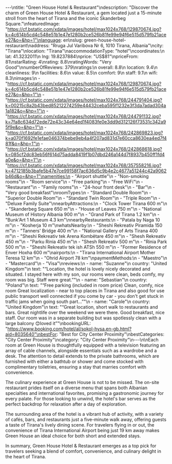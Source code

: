 ---\ntitle: "Green House Hotel & Restaurant"\ndescription: "Discover the charm of Green House Hotel & Restaurant, a gem located just a 15-minute stroll from the heart of Tirana and the iconic Skanderbeg Square."\nfeaturedImage: "https://cf.bstatic.com/xdata/images/hotel/max1024x768/129870674.jpg?k=4c614b5cd4c548e51b1e47e1280b2ce526b81fe99e94f6e515d579fb21acee27&o=&hp=1"\nlanguage: en\nslug: green-house-hotel-restaurant\naddress: "Rruga Jul Varibova Nr 6, 1010 Tirana, Albania"\ncity: "Tirana"\nlocation: "Tirana"\naccommodationType: "hotel"\ncoordinates:\n  lat: 41.3232011\n  lng: 19.8237884\nprice: "US$81"\npriceFrom: 81\nstarRating: 4\nrating: 8.8\nratingWords: "Very Good"\nnumberOfReviews: 379\nratings:\n  overall: 8.8\n  location: 9.4\n  cleanliness: 9\n  facilities: 8.6\n  value: 8.5\n  comfort: 9\n  staff: 9.1\n  wifi: 8.3\nimages:\n  - "https://cf.bstatic.com/xdata/images/hotel/max1024x768/129870674.jpg?k=4c614b5cd4c548e51b1e47e1280b2ce526b81fe99e94f6e515d579fb21acee27&o=&hp=1"\n  - "https://cf.bstatic.com/xdata/images/hotel/max1024x768/244791404.jpg?k=00215c8a2b43bed85212274259e44432ceba595f1232e3f3da7adad304a1a182&o=&hp=1"\n  - "https://cf.bstatic.com/xdata/images/hotel/max1024x768/244791132.jpg?k=7fa8c634d72ede72e43c34e64ed1f4083fe0e3dd9d312126f73531c342a95f9e&o=&hp=1"\n  - "https://cf.bstatic.com/xdata/images/hotel/max1024x768/242869823.jpg?k=a070f1692fe1efae046374bebe9eb4a4f207ad831d7e60cca8630ea4ed7f481f&o=&hp=1"\n  - "https://cf.bstatic.com/xdata/images/hotel/max1024x768/242868618.jpg?k=085cf2dc83eb56f614d75adda8419f1b07dbd246a144d7f8937b450ff1fd4a0e&o=&hp=1"\n  - "https://cf.bstatic.com/xdata/images/hotel/max1024x768/357558216.jpg?k=4712185b3bafe5b47e7ce99158f7ac636d5c9b4e2c4677a51244c42a9062b46d&o=&hp=1"\namenities:\n  - "Airport shuttle"\n  - "Non-smoking rooms"\n  - "Room service"\n  - "Free parking"\n  - "Free WiFi"\n  - "Restaurant"\n  - "Family rooms"\n  - "24-hour front desk"\n  - "Bar"\n  - "Very good breakfast"\nroomTypes:\n  - "Standard Double Room"\n  - "Superior Double Room"\n  - "Standard Twin Room"\n  - "Triple Room"\n  - "Deluxe Family Suite"\nnearbyAttractions:\n  - "Clock Tower Tirana 600 m"\n  - "Skanderbeg Square 650 m"\n  - "House of Leaves 750 m"\n  - "National Museum of History Albania 900 m"\n  - "Grand Park of Tirana 1.2 km"\n  - "Bunk'Art 1 Museum 4.3 km"\nnearbyRestaurants:\n  - "Patala by Naga 10 m"\n  - "Kosherja 10 m"\nwhatsNearby:\n  - "Sheshi Rekreativ Piramida 150 m"\n  - "Tanners' Bridge 400 m"\n  - "National Gallery of Arts Tirana 400 m"\n  - "Sheshi Rekreativ tek Arena Kombëtare 450 m"\n  - "Shesh Rekreativ 450 m"\n  - "Parku Rinia 450 m"\n  - "Shesh Rekreativ 500 m"\n  - "Rinia Park 500 m"\n  - "Sheshi Rekreativ tek ish ATSh 550 m"\n  - "Former Residence of Enver Hoxha 600 m"\nairports:\n  - "Tirana International Airport Mother Teresa 12 km"\n  - "Ohrid Airport 78 km"\npaymentMethods:\n  - "Maestro"\n  - "Mastercard"\n  - "Visa"\nreviews:\n  - name: "Suzanne"\n    country: "United Kingdom"\n    text: "“Location, the hotel is lovely nicely decorated and situated. I stayed here with my son, our rooms were clean, beds comfy, my room was big. Staff were great.”"\n  - name: "Sebastian"\n    country: "Poland"\n    text: "“Free parking (included in room price)
Clean, comfy, nice room Great localization - near to top places in Tirana and also good for use public transport
well connected if you come by car - you don't get stuck in traffic jams when going south part...”"\n  - name: "Carole"\n    country: "United Kingdom"\n    text: "“Great location, short walk to restaurants and bars.
Great nightlife over the weekend we were there.
Good breakfast, nice staff. Our room was in a separate building but was spotlessly clean with a large balcony 😊loved it”"\nbookingURL: "https://www.booking.com/hotel/al/sokol-hysa.en-gb.html?aid=8035640"\nbestFor: "Best for City Center Proximity"\nbestCategories: "City Center Proximity"\ncategory: "City Center Proximity"\n---\n\nEach room at Green House is thoughtfully equipped with a television featuring an array of cable channels, alongside essentials such as a wardrobe and a desk. The attention to detail extends to the private bathrooms, which are furnished with either a bathtub or shower and come stocked with complimentary toiletries, ensuring a stay that marries comfort with convenience.

The culinary experience at Green House is not to be missed. The on-site restaurant prides itself on a diverse menu that spans both Albanian specialties and international favorites, promising a gastronomic journey for every palate. For those looking to unwind, the hotel's bar serves as the perfect backdrop for relaxation after a day of exploration.

The surrounding area of the hotel is a vibrant hub of activity, with a variety of cafés, bars, and restaurants just a five-minute walk away, offering guests a taste of Tirana's lively dining scene. For travelers flying in or out, the convenience of Tirana International Airport being just 19 km away makes Green House an ideal choice for both short and extended stays.

In summary, Green House Hotel & Restaurant emerges as a top pick for travelers seeking a blend of comfort, convenience, and culinary delight in the heart of Tirana.